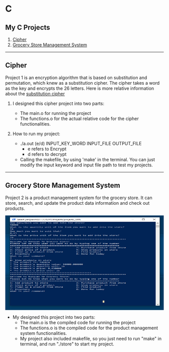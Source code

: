 # C
## My C Projects
1. [Cipher](#cipher)
2. [Grocery Store Management System](#grocery-store-management-system)
---

## Cipher
Project 1 is an encryption algorithm that is based on substitution and permutation, which knew as a substitution cipher.  The cipher takes a word as the key and encrypts the 26 letters.  Here is more relative information about the [substitution cipher](https://en.wikipedia.org/wiki/Substitution_cipher)

1. I designed this cipher project into two parts:
    + The main.o for running the project
    + The functions.o for the actual relative code for the cipher functionalities.

2. How to run my project:
    + ./a.out    (e/d)     INPUT_KEY_WORD     INPUT_FILE OUTPUT_FILE
        - e refers to Encrypt
        - d refers to decrypt
    + Calling the makefile, by using 'make' in the terminal.  You can just modify the input keyword and input file path to test my projects.
---

## Grocery Store Management System
Project 2 is a product management system for the grocery store. It can store, search, and update the product data information and check out products.

<html>
    <div style="display:flex; justify-content: center;">
        <img width="700" height="300" src="img/c_p2_01.PNG"/>
    </div>
</html>


+ My designed this project into two parts:
    - The main.o is the compiled code for running the project
    - The functions.o is the compiled code for the product management system functionalities.
    - My project also included makefile, so you just need to run "make" in terminal, and run "./store" to start my project.
